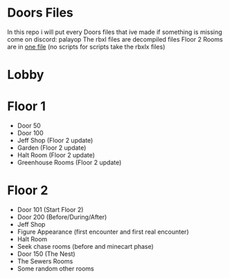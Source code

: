 # Doors Files
In this repo i will put every Doors files that ive made
if something is missing come on discord: palayop
The rbxl files are decompiled files
Floor 2 Rooms are in [one file]([https://github.com/Palayop7239/DoorsFiles/blob/main/all%20my%20floor%202%20rooms%20fr.rbxl](https://github.com/Palayop7239/DoorsFiles/blob/main/floor2/all%20my%20floor%202%20rooms%20fr.rbxl)) (no scripts for scripts take the rbxlx files)
# Lobby

# Floor 1
- Door 50
- Door 100
- Jeff Shop (Floor 2 update)
- Garden (Floor 2 update)
- Halt Room (Floor 2 update)
- Greenhouse Rooms (Floor 2 update)
  
# Floor 2
- Door 101 (Start Floor 2)
- Door 200 (Before/During/After)
- Jeff Shop
- Figure Appearance (first encounter and first real encounter)
- Halt Room
- Seek chase rooms (before and minecart phase)
- Door 150 (The Nest)
- The Sewers Rooms
- Some random other rooms
